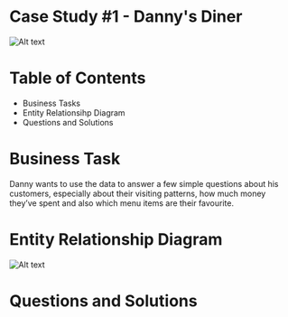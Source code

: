 # Case Study #1 - Danny's Diner

![Alt text](https://github.com/WongtonMein/Images/blob/main/Wk1%20-%20Danny's%20Diner%2050%25.png?raw=true)

# Table of Contents
- Business Tasks
- Entity Relationsihp Diagram
- Questions and Solutions

# Business Task
Danny wants to use the data to answer a few simple questions about his customers, especially about their visiting patterns, how much money they’ve spent and also which menu items are their favourite.

# Entity Relationship Diagram

![Alt text](https://github.com/WongtonMein/Images/blob/main/Wk1%20-%20Entity%20Relationship%20Diagram.png)

# Questions and Solutions
